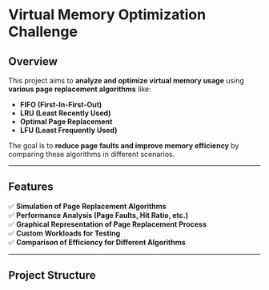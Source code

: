 #  Virtual Memory Optimization Challenge  

##  Overview  
This project aims to **analyze and optimize virtual memory usage** using **various page replacement algorithms** like:  
- **FIFO (First-In-First-Out)**  
- **LRU (Least Recently Used)**  
- **Optimal Page Replacement**  
- **LFU (Least Frequently Used)**  

The goal is to **reduce page faults and improve memory efficiency** by comparing these algorithms in different scenarios.

---

## Features  
✅ **Simulation of Page Replacement Algorithms**  
✅ **Performance Analysis (Page Faults, Hit Ratio, etc.)**  
✅ **Graphical Representation of Page Replacement Process**  
✅ **Custom Workloads for Testing**  
✅ **Comparison of Efficiency for Different Algorithms**  

---

##  Project Structure  
